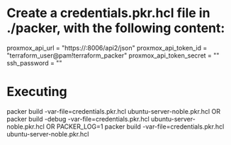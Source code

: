 # Create a credentials.pkr.hcl file in ./packer, with the following content:
proxmox_api_url = "https://<proxmox host>:8006/api2/json" 
proxmox_api_token_id = "terraform_user@pam!terraform_packer" 
proxmox_api_token_secret = "<proxmox api token>"
ssh_password = "<SHA256 of your password>"

# Executing
packer build -var-file=credentials.pkr.hcl ubuntu-server-noble.pkr.hcl
OR
packer build -debug -var-file=credentials.pkr.hcl ubuntu-server-noble.pkr.hcl
OR
PACKER_LOG=1 packer build -var-file=credentials.pkr.hcl ubuntu-server-noble.pkr.hcl

